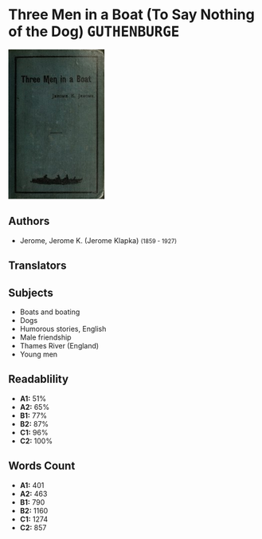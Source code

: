 # Three Men in a Boat (To Say Nothing of the Dog) <kbd>GUTHENBURGE</kbd>

![](./cover.medium.jpg "")

## Authors


 - Jerome, Jerome K. (Jerome Klapka) <small>(1859 - 1927)</small>

## Translators



## Subjects


 - Boats and boating
 - Dogs
 - Humorous stories, English
 - Male friendship
 - Thames River (England)
 - Young men

## Readablility


 - **A1:** 51%
 - **A2:** 65%
 - **B1:** 77%
 - **B2:** 87%
 - **C1:** 96%
 - **C2:** 100%

## Words Count


 - **A1:** 401
 - **A2:** 463
 - **B1:** 790
 - **B2:** 1160
 - **C1:** 1274
 - **C2:** 857
